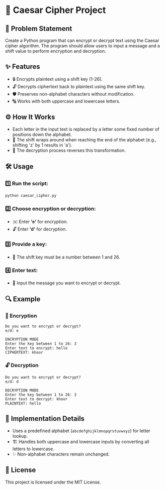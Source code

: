 # 🔐 Caesar Cipher Project

## 📌 Problem Statement
Create a Python program that can encrypt or decrypt text using the Caesar cipher algorithm. The program should allow users to input a message and a shift value to perform encryption and decryption.

## ✨ Features
- 🔒 Encrypts plaintext using a shift key (1-26).
- 🔓 Decrypts ciphertext back to plaintext using the same shift key.
- 🛡️ Preserves non-alphabet characters without modification.
- 🔠 Works with both uppercase and lowercase letters.

## ⚙️ How It Works
- Each letter in the input text is replaced by a letter some fixed number of positions down the alphabet.
- 🔄 The shift wraps around when reaching the end of the alphabet (e.g., shifting 'z' by 1 results in 'a').
- 🔄 The decryption process reverses this transformation.

## 🛠️ Usage

### 1️⃣ Run the script:
```bash
python caesar_cipher.py
```

### 2️⃣ Choose encryption or decryption:
- ✉️ Enter **'e'** for encryption.
- 🔓 Enter **'d'** for decryption.

### 3️⃣ Provide a key:
- 🔢 The shift key must be a number between 1 and 26.

### 4️⃣ Enter text:
- 📝 Input the message you want to encrypt or decrypt.

## 🔍 Example
### 🔐 Encryption
```
Do you want to encrypt or decrypt?
e/d: e

ENCRYPTION MODE
Enter the key between 1 to 26: 3
Enter text to encrypt: hello
CIPHERTEXT: khoor
```

### 🔓 Decryption
```
Do you want to encrypt or decrypt?
e/d: d

DECRYPTION MODE
Enter the key between 1 to 26: 3
Enter text to decrypt: khoor
PLAINTEXT: hello
```

## 📝 Implementation Details
- Uses a predefined alphabet (`abcdefghijklmnopqrstuvwxyz`) for letter lookup.
- 🏗️ Handles both uppercase and lowercase inputs by converting all letters to lowercase.
- ✨ Non-alphabet characters remain unchanged.

## 📜 License
This project is licensed under the MIT License.
